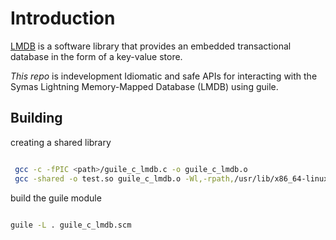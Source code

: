 # Introduction

[LMDB](https://en.wikipedia.org/wiki/Lightning_Memory-Mapped_Database) is a software library that provides an embedded transactional database in the form of a key-value store. 

*This repo* is indevelopment Idiomatic and safe APIs for interacting with the Symas Lightning Memory-Mapped Database (LMDB)  using guile.

## Building 

creating a shared library

```bash

 gcc -c -fPIC <path>/guile_c_lmdb.c -o guile_c_lmdb.o
 gcc -shared -o test.so guile_c_lmdb.o -Wl,-rpath,/usr/lib/x86_64-linux-gnu -lm -llmdb


```

build the guile module

```bash

guile -L . guile_c_lmdb.scm 

```

